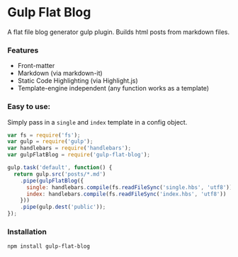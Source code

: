 # Gulp Flat Blog

A flat file blog generator gulp plugin. Builds html posts from markdown files.

### Features

- Front-matter
- Markdown (via markdown-it)
- Static Code Highlighting (via Highlight.js)
- Template-engine independent (any function works as a template)

### Easy to use:

Simply pass in a `single` and `index` template in a config object.

```javascript
var fs = require('fs');
var gulp = require('gulp');
var handlebars = require('handlebars');
var gulpFlatBlog = require('gulp-flat-blog');

gulp.task('default', function() {
  return gulp.src('posts/*.md')
    .pipe(gulpFlatBlog({
      single: handlebars.compile(fs.readFileSync('single.hbs', 'utf8')),
      index: handlebars.compile(fs.readFileSync('index.hbs', 'utf8'))
    }))
    .pipe(gulp.dest('public'));
});
```

### Installation

```
npm install gulp-flat-blog
```
